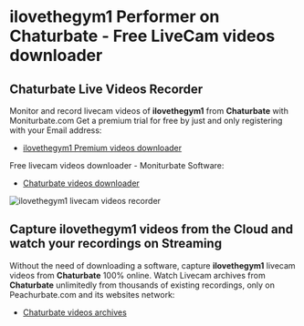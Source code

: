# ilovethegym1 Performer on Chaturbate - Free LiveCam videos downloader

## Chaturbate Live Videos Recorder

Monitor and record livecam videos of **ilovethegym1** from **Chaturbate** with Moniturbate.com
Get a premium trial for free by just and only registering with your Email address:
* [ilovethegym1 Premium videos downloader](https://moniturbate.com/request-demo-licence-key.html)

Free livecam videos downloader - Moniturbate Software:
* [Chaturbate videos downloader](https://moniturbate.com/moniturbate-download-software.html)

![ilovethegym1 livecam videos recorder](https://peachurnet.com/templates/moniturbate-software.png)


## Capture ilovethegym1 videos from the Cloud and watch your recordings on Streaming

Without the need of downloading a software, capture **ilovethegym1** livecam videos from **Chaturbate** 100% online.
Watch Livecam archives from **Chaturbate** unlimitedly from thousands of existing recordings, only on Peachurbate.com and its websites network:
* [Chaturbate videos archives](https://peachurnet.com/)